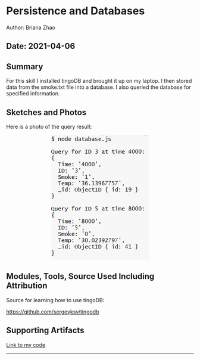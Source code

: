 #  Persistence and Databases

Author: Briana Zhao

Date: 2021-04-06
-----

## Summary

For this skill I installed tingoDB and brought it up on my laptop. I then stored data from the smoke.txt file into a database. I also queried the database for specified information.


## Sketches and Photos

Here is a photo of the query result:

<center><img src="./images/query.png" /></center>


## Modules, Tools, Source Used Including Attribution

Source for learning how to use tingoDB:

https://github.com/sergeyksv/tingodb

## Supporting Artifacts

[Link to my code](https://github.com/BU-EC444/Zhao-Briana/blob/master/skills/cluster-4/26/code/database.js)


-----
